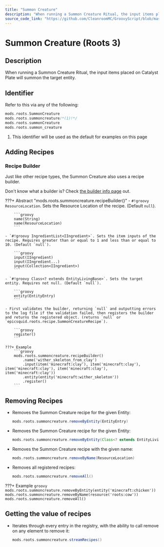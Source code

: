 ```yaml
---
title: "Summon Creature"
description: "When running a Summon Creature Ritual, the input items placed on Catalyst Plate will summon the target entity."
source_code_link: "https://github.com/CleanroomMC/GroovyScript/blob/master/src/main/java/com/cleanroommc/groovyscript/compat/mods/roots/SummonCreature.java"
---
```


# Summon Creature (Roots 3)

## Description

When running a Summon Creature Ritual, the input items placed on Catalyst Plate will summon the target entity.

## Identifier

Refer to this via any of the following:

```groovy hl_lines="2"
mods.roots.SummonCreature
mods.roots.summoncreature/*(1)!*/
mods.roots.summonCreature
mods.roots.summon_creature
```

1. This identifier will be used as the default for examples on this page

## Adding Recipes

### Recipe Builder

Just like other recipe types, the Summon Creature also uses a recipe builder.

Don't know what a builder is? Check [the builder info page](../../../groovy/builder.md) out.

???+ Abstract "mods.roots.summoncreature.recipeBuilder()"
    - `#!groovy ResourceLocation`. Sets the Resource Location of the recipe. (Default `null`).

        ```groovy
        name(String)
        name(ResourceLocation)
        ```

    - `#!groovy IngredientList<IIngredient>`. Sets the item inputs of the recipe. Requires greater than or equal to 1 and less than or equal to 10. (Default `null`).

        ```groovy
        input(IIngredient)
        input(IIngredient...)
        input(Collection<IIngredient>)
        ```

    - `#!groovy Class<? extends EntityLivingBase>`. Sets the target entity. Requires not null. (Default `null`).

        ```groovy
        entity(EntityEntry)
        ```

    - First validates the builder, returning `null` and outputting errors to the log file if the validation failed, then registers the builder and returns the registered object. (returns `null` or `epicsquid.roots.recipe.SummonCreatureRecipe`).

        ```groovy
        register()
        ```

    ???+ Example
        ```groovy
        mods.roots.summoncreature.recipeBuilder()
            .name('wither_skeleton_from_clay')
            .input(item('minecraft:clay'), item('minecraft:clay'), item('minecraft:clay'), item('minecraft:clay'), item('minecraft:clay'))
            .entity(entity('minecraft:wither_skeleton'))
            .register()
        ```



## Removing Recipes

- Removes the Summon Creature recipe for the given Entity:

    ```groovy
    mods.roots.summoncreature.removeByEntity(EntityEntry)
    ```

- Removes the Summon Creature recipe for the given Entity:

    ```groovy
    mods.roots.summoncreature.removeByEntity(Class<? extends EntityLivingBase>)
    ```

- Removes the Summon Creature recipe with the given name:

    ```groovy
    mods.roots.summoncreature.removeByName(ResourceLocation)
    ```

- Removes all registered recipes:

    ```groovy
    mods.roots.summoncreature.removeAll()
    ```

???+ Example
    ```groovy
    mods.roots.summoncreature.removeByEntity(entity('minecraft:chicken'))
    mods.roots.summoncreature.removeByName(resource('roots:cow'))
    mods.roots.summoncreature.removeAll()
    ```

## Getting the value of recipes

- Iterates through every entry in the registry, with the ability to call remove on any element to remove it:

    ```groovy
    mods.roots.summoncreature.streamRecipes()
    ```
